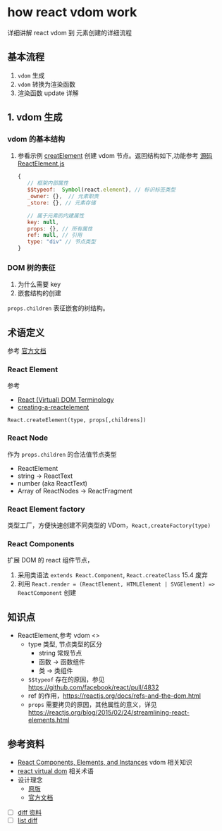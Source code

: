 # how react vdom work

详细讲解 react vdom 到 元素创建的详细流程

## 基本流程
1. `vdom` 生成
2. `vdom` 转换为渲染函数
3. 渲染函数 update 详解

## 1. vdom 生成
### vdom 的基本结构
1. 参看示例 [creatElement](../../src/demos/api-creatElement.html) 创建 vdom 节点。返回结构如下,功能参考 [源码 ReactElement.js](https://github.com/facebook/react/blob/4e5d7faf54b38ebfc7a2dcadbd09a25d6f330ac0/packages/react/src/ReactElement.js#L146)
   ```js
   {
      // 框架内部属性 
      $$typeof:  Symbol(react.element), // 标识标签类型
      _owner: {},  // 元素职责
      _store: {}, // 元素存储

      // 属于元素的内建属性
      key: null, 
      props: {}, // 所有属性
      ref: null, // 引用
      type: "div" // 节点类型
   }
   ```


### DOM 树的表征
1. 为什么需要 key
2. 嵌套结构的创建
   
`props.children` 表征嵌套的树结构。


## 术语定义
参考 [官方文档](https://reactjs.org/docs/glossary.html)

### React Element
参考 
* [React (Virtual) DOM Terminology](https://gist.github.com/sebmarkbage/fcb1b6ab493b0c77d589#react-elements)
* [creating-a-reactelement](https://reactjs.org/blog/2014/10/14/introducing-react-elements.html#creating-a-reactelement)

`React.createElement(type, props[,childrens])`

### React Node
作为 `props.children` 的合法值节点类型
* ReactElement
* string -> ReactText
* number (aka ReactText)
* Array of ReactNodes  -> ReactFragment

### React Element factory
类型工厂，方便快速创建不同类型的 VDom，`React,createFactory(type)`

### React Components
扩展 DOM 的 react 组件节点，
1. 采用类语法 `extends React.Component`, `React.createClass` 15.4 废弃
2. 利用 `React.render = (ReactElement, HTMLElement | SVGElement) => ReactComponent` 创建

## 知识点
* ReactElement,参考 vdom <>
  * type 类型, 节点类型的区分
    * string 常规节点
    * 函数 -> 函数组件
    * 类 -> 类组件
  * `$$typeof` 存在的原因，参见 <https://github.com/facebook/react/pull/4832>
  * ref 的作用，https://reactjs.org/docs/refs-and-the-dom.html
  * `props` 需要拷贝的原因，其他属性的意义，详见 <https://reactjs.org/blog/2015/02/24/streamlining-react-elements.html>

## 参考资料
* [React Components, Elements, and Instances](https://reactjs.org/blog/2015/12/18/react-components-elements-and-instances.html#fnref-1) vdom 相关知识
* [react virtual dom](https://gist.github.com/sebmarkbage/fcb1b6ab493b0c77d589) 相关术语
* 设计理念
  * [原版](https://github.com/reactjs/react-basic)
  * [官方文档](https://reactjs.org/docs/design-principles.html)

* [ ] [diff 资料](https://github.com/facebook/react/issues/10703)
* [ ] [list diff](https://github.com/facebook/react/issues/10382)